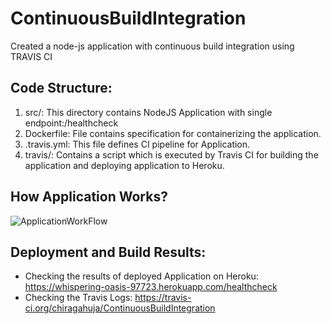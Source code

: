 # ContinuousBuildIntegration
Created a node-js application with continuous build integration using TRAVIS CI

## Code Structure:
1.	src/: This directory contains NodeJS Application with single endpoint:/healthcheck
2.	Dockerfile: File contains specification for containerizing the application. 
3.	.travis.yml: This file defines CI pipeline for Application.
4.	travis/: Contains a script which is executed by Travis CI for building the application and deploying application to Heroku.

## How Application Works?
 ![ApplicationWorkFlow](https://user-images.githubusercontent.com/711658/63795761-4417eb00-c922-11e9-9794-6f9407bf4d84.png)

## Deployment and Build Results:
* Checking the results of deployed Application on Heroku: https://whispering-oasis-97723.herokuapp.com/healthcheck
* Checking the Travis Logs: https://travis-ci.org/chiragahuja/ContinuousBuildIntegration
